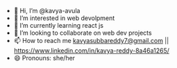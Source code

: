 - 👋 Hi, I’m @kavya-avula
- 👀 I’m interested in web devolpment 
- 🌱 I’m currently learning react js
- 💞️ I’m looking to collaborate on web dev projects
- 📫 How to reach me  kavyasubbareddy7@gmail.com || https://www.linkedin.com/in/kavya-reddy-8a46a1265/
- 😄 Pronouns: she/her


